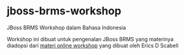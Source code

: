 # jboss-brms-workshop
JBoss BRMS Workshop dalam Bahasa Indonesia

Workshop ini dibuat untuk pengenalan JBoss BRMS yang materinya diadopsi dari [materi online workshop](http://www.schabell.org/2014/03/redhat-jboss-brms-online-workshop-coolstore-intro-lab1-2.html) yang dibuat oleh
Erics D Scabell
